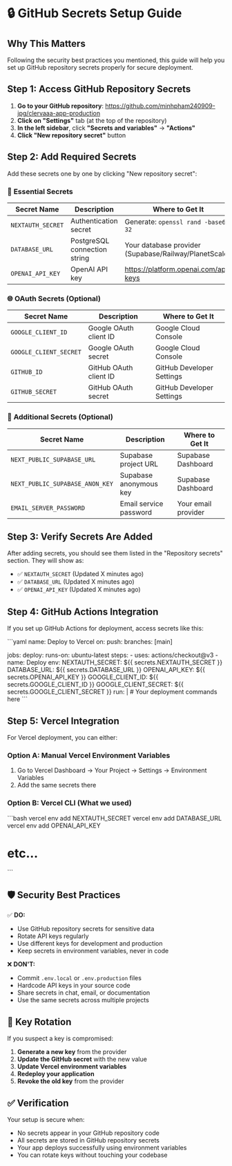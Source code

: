# 🔒 GitHub Secrets Setup Guide

## Why This Matters
Following the security best practices you mentioned, this guide will help you set up GitHub repository secrets properly for secure deployment.

## Step 1: Access GitHub Repository Secrets

1. **Go to your GitHub repository**: https://github.com/minhpham240909-jpg/clervaaa-app-production
2. **Click on "Settings"** tab (at the top of the repository)
3. **In the left sidebar**, click **"Secrets and variables"** → **"Actions"**
4. **Click "New repository secret"** button

## Step 2: Add Required Secrets

Add these secrets one by one by clicking "New repository secret":

### 🔑 **Essential Secrets**

| Secret Name | Description | Where to Get It |
|-------------|-------------|-----------------|
| `NEXTAUTH_SECRET` | Authentication secret | Generate: `openssl rand -base64 32` |
| `DATABASE_URL` | PostgreSQL connection string | Your database provider (Supabase/Railway/PlanetScale) |
| `OPENAI_API_KEY` | OpenAI API key | https://platform.openai.com/api-keys |

### 🌐 **OAuth Secrets (Optional)**

| Secret Name | Description | Where to Get It |
|-------------|-------------|-----------------|
| `GOOGLE_CLIENT_ID` | Google OAuth client ID | Google Cloud Console |
| `GOOGLE_CLIENT_SECRET` | Google OAuth secret | Google Cloud Console |
| `GITHUB_ID` | GitHub OAuth client ID | GitHub Developer Settings |
| `GITHUB_SECRET` | GitHub OAuth secret | GitHub Developer Settings |

### 📧 **Additional Secrets (Optional)**

| Secret Name | Description | Where to Get It |
|-------------|-------------|-----------------|
| `NEXT_PUBLIC_SUPABASE_URL` | Supabase project URL | Supabase Dashboard |
| `NEXT_PUBLIC_SUPABASE_ANON_KEY` | Supabase anonymous key | Supabase Dashboard |
| `EMAIL_SERVER_PASSWORD` | Email service password | Your email provider |

## Step 3: Verify Secrets Are Added

After adding secrets, you should see them listed in the "Repository secrets" section. They will show as:
- ✅ `NEXTAUTH_SECRET` (Updated X minutes ago)
- ✅ `DATABASE_URL` (Updated X minutes ago)
- ✅ `OPENAI_API_KEY` (Updated X minutes ago)

## Step 4: GitHub Actions Integration

If you set up GitHub Actions for deployment, access secrets like this:

\`\`\`yaml
name: Deploy to Vercel
on:
  push:
    branches: [main]

jobs:
  deploy:
    runs-on: ubuntu-latest
    steps:
      - uses: actions/checkout@v3
      - name: Deploy
        env:
          NEXTAUTH_SECRET: \${{ secrets.NEXTAUTH_SECRET }}
          DATABASE_URL: \${{ secrets.DATABASE_URL }}
          OPENAI_API_KEY: \${{ secrets.OPENAI_API_KEY }}
          GOOGLE_CLIENT_ID: \${{ secrets.GOOGLE_CLIENT_ID }}
          GOOGLE_CLIENT_SECRET: \${{ secrets.GOOGLE_CLIENT_SECRET }}
        run: |
          # Your deployment commands here
\`\`\`

## Step 5: Vercel Integration

For Vercel deployment, you can either:

### Option A: Manual Vercel Environment Variables
1. Go to Vercel Dashboard → Your Project → Settings → Environment Variables
2. Add the same secrets there

### Option B: Vercel CLI (What we used)
\`\`\`bash
vercel env add NEXTAUTH_SECRET
vercel env add DATABASE_URL
vercel env add OPENAI_API_KEY
# etc...
\`\`\`

## 🛡️ Security Best Practices

✅ **DO:**
- Use GitHub repository secrets for sensitive data
- Rotate API keys regularly
- Use different keys for development and production
- Keep secrets in environment variables, never in code

❌ **DON'T:**
- Commit `.env.local` or `.env.production` files
- Hardcode API keys in your source code
- Share secrets in chat, email, or documentation
- Use the same secrets across multiple projects

## 🔄 Key Rotation

If you suspect a key is compromised:
1. **Generate a new key** from the provider
2. **Update the GitHub secret** with the new value
3. **Update Vercel environment variables**
4. **Redeploy your application**
5. **Revoke the old key** from the provider

## ✅ Verification

Your setup is secure when:
- No secrets appear in your GitHub repository code
- All secrets are stored in GitHub repository secrets
- Your app deploys successfully using environment variables
- You can rotate keys without touching your codebase
